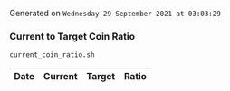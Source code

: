 Generated on `Wednesday 29-September-2021 at 03:03:29`

### Current to Target Coin Ratio
`current_coin_ratio.sh`

Date|Current|Target|Ratio
---|---|---|---
